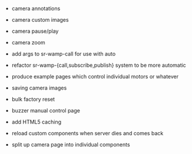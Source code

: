 - camera annotations
- camera custom images
- camera pause/play
- camera zoom

- add args to sr-wamp-call for use with auto
- refactor sr-wamp-{call,subscribe,publish} system to be more automatic

- produce example pages which control individual motors or whatever

- saving camera images
- bulk factory reset
- buzzer manual control page
- add HTML5 caching
- reload custom components when server dies and comes back
- split up camera page into individual components
